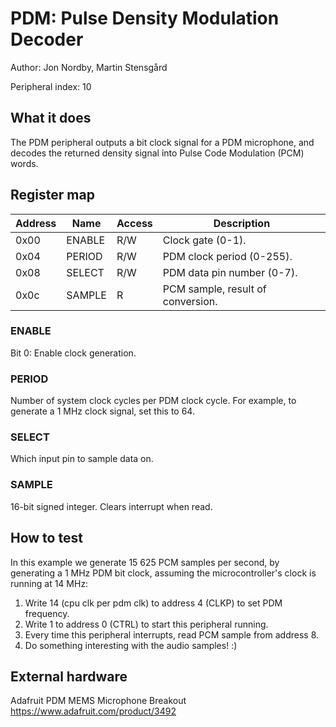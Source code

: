 # PDM: Pulse Density Modulation Decoder

Author: Jon Nordby, Martin Stensgård

Peripheral index: 10

## What it does

The PDM peripheral outputs a bit clock signal for a PDM microphone,
and decodes the returned density signal into Pulse Code Modulation (PCM) words.

## Register map

| Address | Name    | Access | Description                                                         |
|---------|---------|--------|---------------------------------------------------------------------|
| 0x00    | ENABLE  | R/W    | Clock gate (0-1).                                                   |
| 0x04    | PERIOD  | R/W    | PDM clock period (0-255).                                           |
| 0x08    | SELECT  | R/W    | PDM data pin number (0-7).                                          |
| 0x0c    | SAMPLE  | R      | PCM sample, result of conversion.                                   |

### ENABLE
Bit 0: Enable clock generation.

### PERIOD
Number of system clock cycles per PDM clock cycle.
For example, to generate a 1 MHz clock signal, set this to 64.

### SELECT
Which input pin to sample data on.

### SAMPLE
16-bit signed integer.
Clears interrupt when read.

## How to test

In this example we generate 15 625 PCM samples per second,
by generating a 1 MHz PDM bit clock,
assuming the microcontroller's clock is running at 14 MHz:

1. Write 14 (cpu clk per pdm clk) to address 4 (CLKP) to set PDM frequency.
2. Write 1 to address 0 (CTRL) to start this peripheral running.
3. Every time this peripheral interrupts, read PCM sample from address 8.
4. Do something interesting with the audio samples! :)

## External hardware

Adafruit PDM MEMS Microphone Breakout
https://www.adafruit.com/product/3492
